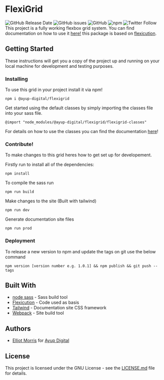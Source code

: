 # FlexiGrid

![GitHub Release Date](https://img.shields.io/github/release-date/AyupDigital/flexigrid.svg)
![GitHub issues](https://img.shields.io/github/issues/AyupDigital/flexigrid.svg)
![GitHub](https://img.shields.io/github/license/AyupDigital/flexigrid.svg)
![npm](https://img.shields.io/npm/dt/@ayup-digital/flexigrid.svg)
![Twitter Follow](https://img.shields.io/twitter/follow/Ayupdigital.svg?style=social)  
This project is a fully working flexbox grid system.
You can find documentation on how to use it [here!](https://ayupdigital.github.io/flexigrid/#) this package is based on [flexicution](http://keenanpayne.com/flexicution/).

## Getting Started

These instructions will get you a copy of the project up and running on your local machine for development and testing purposes.

### Installing

To use this grid in your project install it via npm!

```
npm i @ayup-digital/flexigrid
```

Get started using the default classes by simply importing the classes file into your sass file.

```
@import "node_modules/@ayup-digital/flexigrid/flexigrid-classes"
```

For details on how to use the classes you can find the documentation [here](https://ayupdigital.github.io/flexigrid/)!

### Contribute!

To make changes to this grid heres how to get set up for developement.

Firstly run to install all of the dependencies:

```
npm install
```

To compile the sass run

```
npm run build
```

Make changes to the site (Built with tailwind)

```
npm run dev
```

Generate documentation site files

```
npm run prod
```

### Deployment

To release a new version to npm and update the tags on git use the below command

```
npm version [version number e.g. 1.0.1] && npm publish && git push --tags
```

## Built With

- [node sass](https://github.com/JeffreyWay/laravel-mix) - Sass build tool
- [Flexicution](http://keenanpayne.com/flexicution/) - Code used as basis
- [Tailwind](https://tailwindcss.com/) - Documentation site CSS framework
- [Webpack](https://webpack.js.org/) - Site build tool

## Authors

- [Elliot Morris](https://github.com/elliotrpmorris/) for [Ayup Digital](https://ayup.agency/)

## License

This project is licensed under the GNU License - see the [LICENSE.md](LICENSE.md) file for details.
